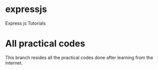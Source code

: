 # expressjs
Express js Tutorials  

# All practical codes
This branch resides all the practical codes done after learning from the internet.